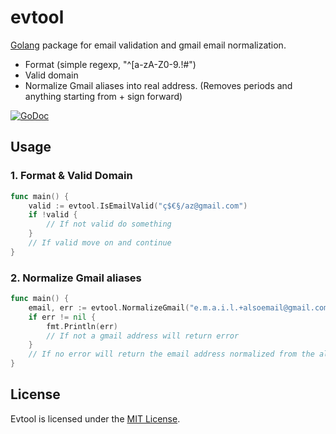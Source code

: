 # evtool
[Golang](http://golang.org/) package for email validation and gmail email normalization.

 - Format (simple regexp, "^[a-zA-Z0-9.!#$%&'*+\\/=?^_`{|}~-]+@[a-zA-Z0-9](?:[a-zA-Z0-9-]{0,61}[a-zA-Z0-9])?(?:\\.[a-zA-Z0-9](?:[a-zA-Z0-9-]{0,61}[a-zA-Z0-9])?)*$")
 - Valid domain
 - Normalize Gmail aliases into real address. (Removes periods and anything starting from + sign forward)

[![GoDoc](https://godoc.org/github.com/danarenasb.evtool?status.png)](https://godoc.org/github.com/danarenasb.evtool)

## Usage

### 1. Format & Valid Domain
```go
func main() {
    valid := evtool.IsEmailValid("ç$€§/az@gmail.com")
    if !valid {
        // If not valid do something
    }
    // If valid move on and continue
}
```


### 2. Normalize Gmail aliases
```go
func main() {
    email, err := evtool.NormalizeGmail("e.m.a.i.l.+alsoemail@gmail.com")
    if err != nil {
        fmt.Println(err)
        // If not a gmail address will return error
    }
    // If no error will return the email address normalized from the alias
}
```

## License

Evtool is licensed under the [MIT License](./LICENSE).